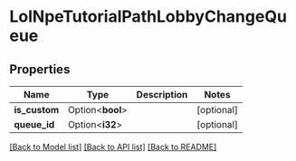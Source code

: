 # LolNpeTutorialPathLobbyChangeQueue

## Properties

Name | Type | Description | Notes
------------ | ------------- | ------------- | -------------
**is_custom** | Option<**bool**> |  | [optional]
**queue_id** | Option<**i32**> |  | [optional]

[[Back to Model list]](../README.md#documentation-for-models) [[Back to API list]](../README.md#documentation-for-api-endpoints) [[Back to README]](../README.md)


